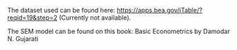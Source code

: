 The dataset used can be found here: https://apps.bea.gov/iTable/?reqid=19&step=2 (Currently not available).

The SEM model can be found on this book: 
Basic Econometrics by Damodar N. Gujarati
